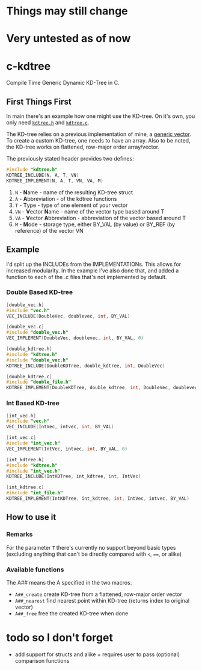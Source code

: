 # Things may still change
# Very untested as of now
# c-kdtree
Compile Time Generic Dynamic KD-Tree in C.

## First Things First
In main there's an example how one might use the KD-tree.
On it's own, you only need [`kdtree.h`](src/kdtree.h) and [`kdtree.c`](src/kdtree.c).

The KD-tree relies on a previous implementation of mine, a [generic vector](https://github.com/rphii/c-vector).
To create a custom KD-tree, one needs to have an array. Also to be noted, the KD-tree works on flattened, row-major order array/vector.

The previously stated header provides two defines:

```c
#include "kdtree.h"
KDTREE_INCLUDE(N, A, T, VN)
KDTREE_IMPLEMENT(N, A, T, VN, VA, M)
```

1. `N` - **N**ame - name of the resulting KD-tree struct
2. `A` - **A**bbreviation - of the kdtree functions
3. `T` - **T**ype - type of one element of your vector
4. `VN` - **V**ector **N**ame - name of the vector type based around T
5. `VA` - **V**ector **A**bbreviation - abbreviation of the vector based around T
6. `M` - **M**ode - storage type, either BY_VAL (by value) or BY_REF (by reference) of the vector VN

## Example
I'd split up the INCLUDEs from the IMPLEMENTATIONs. This allows for increased modularity.
In the example I've also done that, and added a function to each of the .c files that's not implemented by default.

### Double Based KD-tree

```c
[double_vec.h]
#include "vec.h"
VEC_INCLUDE(DoubleVec, doublevec, int, BY_VAL)

[double_vec.c]
#include "double_vec.h"
VEC_IMPLEMENT(DoubleVec, doublevec, int, BY_VAL, 0)

[double_kdtree.h]
#include "kdtree.h"
#include "double_vec.h"
KDTREE_INCLUDE(DoubleKDTree, double_kdtree, int, DoubleVec)

[double_kdtree.c]
#include "double_file.h"
KDTREE_IMPLEMENT(DoubleKDTree, double_kdtree, int, DoubleVec, doublevec, BY_VAL)
```

### Int Based KD-tree

```c
[int_vec.h]
#include "vec.h"
VEC_INCLUDE(IntVec, intvec, int, BY_VAL)

[int_vec.c]
#include "int_vec.h"
VEC_IMPLEMENT(IntVec, intvec, int, BY_VAL, 0)

[int_kdtree.h]
#include "kdtree.h"
#include "int_vec.h"
KDTREE_INCLUDE(IntKDTree, int_kdtree, int, IntVec)

[int_kdtree.c]
#include "int_file.h"
KDTREE_IMPLEMENT(IntKDTree, int_kdtree, int, IntVec, intvec, BY_VAL)
```

## How to use it
### Remarks
For the parameter `T` there's currently no support beyond basic types (excluding anything that can't be directly compared with `<`, `==`, or alike)

### Available functions
The A## means the A specified in the two macros.

- `A##_create` create KD-tree from a flattened, row-major order vector
- `A##_nearest` find nearest point within KD-tree (returns index to original vector)
- `A##_free` free the created KD-tree when done


# todo so I don't forget
- add support for structs and alike + requires user to pass (optional) comparison functions

